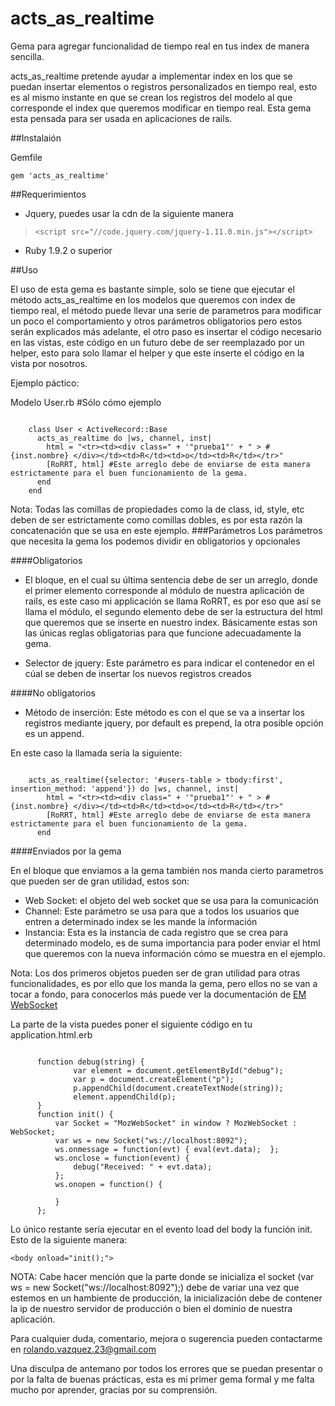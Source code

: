# acts_as_realtime
Gema para agregar funcionalidad de tiempo real en tus index de manera sencilla.

acts_as_realtime pretende ayudar a implementar index en los que se puedan insertar elementos o registros personalizados 
en tiempo real, esto es al mismo instante en que se crean los registros del modelo al que corresponde el index que
queremos modificar en tiempo real. Esta gema esta pensada para ser usada en aplicaciones de rails.

##Instalaión

Gemfile

`gem 'acts_as_realtime'`

##Requerimientos

+ Jquery, puedes usar la cdn de la siguiente manera
> `<script src="//code.jquery.com/jquery-1.11.0.min.js"></script>`
+ Ruby 1.9.2 o superior

##Uso

El uso de esta gema es bastante simple, solo se tiene que ejecutar el método acts_as_realtime en los modelos que queremos 
con index de tiempo real, el método puede llevar una serie de parametros para modificar un poco el comportamiento y otros 
parámetros obligatorios pero estos serán explicados más adelante, el otro paso es insertar el código necesario en las vistas,
este código en un futuro debe de ser reemplazado por un helper, esto para solo llamar el helper y que este inserte el código
en la vista por nosotros.

Ejemplo páctico:

Modelo User.rb #Sólo cómo ejemplo

<pre><code>
    class User < ActiveRecord::Base 
      acts_as_realtime do |ws, channel, inst| 
        html = "&lt;tr&gt;&lt;td&gt;&lt;div class=" + '"prueba1"' + " &gt; #{inst.nombre} &lt;/div&gt;&lt;/td&gt;&lt;td&gt;R&lt;/td&gt;&lt;td&gt;o&lt;/td&gt;&lt;td&gt;R&lt;/td&gt;&lt;/tr&gt;" 
        [RoRRT, html] #Este arreglo debe de enviarse de esta manera estrictamente para el buen funcionamiento de la gema. 
      end 
    end
</code></pre>

Nota: Todas las comillas de propiedades como la de class, id, style, etc deben de ser estrictamente como comillas dobles, es por 
esta razón la concatenación que se usa en este ejemplo.
###Parámetros
Los parámetros que necesita la gema los podemos dividir en obligatorios y opcionales

####Obligatorios

+ El bloque, en el cual su última sentencia debe de ser un arreglo, donde el primer elemento corresponde al módulo
de nuestra aplicación de rails, es este caso mi applicación se llama RoRRT, es por eso que así se llama el módulo,
el segundo elemento debe de ser la estructura del html que queremos que se inserte en nuestro index. Básicamente
estas son las únicas reglas obligatorias para que funcione adecuadamente la gema.

+ Selector de jquery: Este parámetro es para indicar el contenedor en el cúal se deben de insertar los nuevos registros
creados

####No obligatorios

+ Método de inserción: Este método es con el que se va a insertar los registros mediante jquery, por default es prepend, la 
otra posible opción es un append. 

En este caso la llamada sería la siguiente:

<pre><code>
    acts_as_realtime({selector: '#users-table > tbody:first', insertion_method: 'append'}) do |ws, channel, inst| 
        html = "&lt;tr&gt;&lt;td&gt;&lt;div class=" + '"prueba1"' + " &gt; #{inst.nombre} &lt;/div&gt;&lt;/td&gt;&lt;td&gt;R&lt;/td&gt;&lt;td&gt;o&lt;/td&gt;&lt;td&gt;R&lt;/td&gt;&lt;/tr&gt;" 
        [RoRRT, html] #Este arreglo debe de enviarse de esta manera estrictamente para el buen funcionamiento de la gema. 
      end 
</code></pre>      

####Enviados por la gema

En el bloque que enviamos a la gema también nos manda cierto parametros que pueden ser de gran utilidad, estos son:

+ Web Socket: el objeto del web socket que se usa para la comunicación
+ Channel: Este parámetro se usa para que a todos los usuarios que entren a determinado index se les mande la información
+ Instancia: Esta es la instancia de cada registro que se crea para determinado modelo, es de suma importancia para 
poder enviar el html que queremos con la nueva información cómo se muestra en el ejemplo.

Nota: Los dos primeros objetos pueden ser de gran utilidad para otras funcionalidades, es por ello que los manda la gema, pero
ellos no se van a tocar a fondo, para conocerlos más puede ver la documentación de [EM WebSocket]('https://github.com/igrigorik/em-websocket')

La parte de la vista puedes poner el siguiente código en tu application.html.erb


<pre><code>
      function debug(string) {
              var element = document.getElementById("debug");
              var p = document.createElement("p");
              p.appendChild(document.createTextNode(string));
              element.appendChild(p);
      }
      function init() {
          var Socket = "MozWebSocket" in window ? MozWebSocket : WebSocket;
          var ws = new Socket("ws://localhost:8092");
          ws.onmessage = function(evt) { eval(evt.data);  };
          ws.onclose = function(event) {
              debug("Received: " + evt.data);
          };
          ws.onopen = function() {
    
          }
      };
</code></pre>
      
  Lo único restante sería ejecutar en el evento load del body la función init. Esto de la siguiente manera:
  
 `<body onload="init();">`
  
  NOTA: Cabe hacer mención que la parte donde se inicializa el socket (var ws = new Socket("ws://localhost:8092");) debe 
  de variar una vez que estemos en un hambiente de producción, la inicialización debe de contener la ip de nuestro servidor
  de producción o bien el dominio de nuestra aplicación.
  
  Para cualquier duda, comentario, mejora o sugerencia pueden contactarme en rolando.vazquez.23@gmail.com
  
  Una disculpa de antemano por todos los errores que se puedan presentar o por la falta de buenas prácticas, esta es mi primer gema
  formal y me falta mucho por aprender, gracias por su comprensión.

